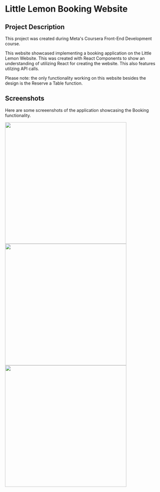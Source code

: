 # Little Lemon Booking Website

## Project Description
This project was created during Meta's Coursera Front-End Development course.

This website showcased implementing a booking application on the Little Lemon Website. This was created with React Components to show an understanding of utilizing React for creating the website. This also features utilzing API calls.

Please note: the only functionality working on this website besides the design is the Reserve a Table function.

## Screenshots
Here are some screeenshots of the application showcasing the Booking functionality.

<img src="https://user-images.githubusercontent.com/20054991/226729651-63c82654-20d7-4783-b1a9-4c97afae96d4.png" width="400" /> <img src="https://user-images.githubusercontent.com/20054991/226729826-bf712977-9165-40e7-ab62-93cd6bf47ef7.png" width="400" /> <img src="https://user-images.githubusercontent.com/20054991/226729975-8cb4f6c3-e0f5-4271-bd8b-8a2f04bb623e.png" width="400" />


